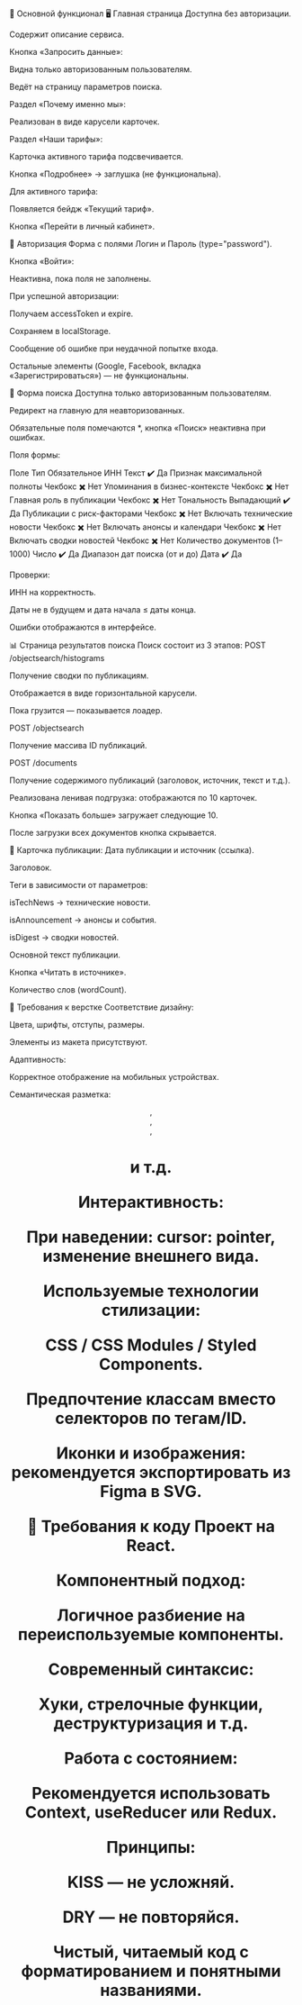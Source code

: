 🔧 Основной функционал
🖥 Главная страница
Доступна без авторизации.

Содержит описание сервиса.

Кнопка «Запросить данные»:

Видна только авторизованным пользователям.

Ведёт на страницу параметров поиска.

Раздел «Почему именно мы»:

Реализован в виде карусели карточек.

Раздел «Наши тарифы»:

Карточка активного тарифа подсвечивается.

Кнопка «Подробнее» → заглушка (не функциональна).

Для активного тарифа:

Появляется бейдж «Текущий тариф».

Кнопка «Перейти в личный кабинет».

🔐 Авторизация
Форма с полями Логин и Пароль (type="password").

Кнопка «Войти»:

Неактивна, пока поля не заполнены.

При успешной авторизации:

Получаем accessToken и expire.

Сохраняем в localStorage.

Сообщение об ошибке при неудачной попытке входа.

Остальные элементы (Google, Facebook, вкладка «Зарегистрироваться») — не функциональны.

🔎 Форма поиска
Доступна только авторизованным пользователям.

Редирект на главную для неавторизованных.

Обязательные поля помечаются *, кнопка «Поиск» неактивна при ошибках.

Поля формы:

Поле	Тип	Обязательное
ИНН	Текст	✔️ Да
Признак максимальной полноты	Чекбокс	✖️ Нет
Упоминания в бизнес-контексте	Чекбокс	✖️ Нет
Главная роль в публикации	Чекбокс	✖️ Нет
Тональность	Выпадающий	✔️ Да
Публикации с риск-факторами	Чекбокс	✖️ Нет
Включать технические новости	Чекбокс	✖️ Нет
Включать анонсы и календари	Чекбокс	✖️ Нет
Включать сводки новостей	Чекбокс	✖️ Нет
Количество документов (1–1000)	Число	✔️ Да
Диапазон дат поиска (от и до)	Дата	✔️ Да

Проверки:

ИНН на корректность.

Даты не в будущем и дата начала ≤ даты конца.

Ошибки отображаются в интерфейсе.

📊 Страница результатов поиска
Поиск состоит из 3 этапов:
POST /objectsearch/histograms

Получение сводки по публикациям.

Отображается в виде горизонтальной карусели.

Пока грузится — показывается лоадер.

POST /objectsearch

Получение массива ID публикаций.

POST /documents

Получение содержимого публикаций (заголовок, источник, текст и т.д.).

Реализована ленивая подгрузка: отображаются по 10 карточек.

Кнопка «Показать больше» загружает следующие 10.

После загрузки всех документов кнопка скрывается.

📰 Карточка публикации:
Дата публикации и источник (ссылка).

Заголовок.

Теги в зависимости от параметров:

isTechNews → технические новости.

isAnnouncement → анонсы и события.

isDigest → сводки новостей.

Основной текст публикации.

Кнопка «Читать в источнике».

Количество слов (wordCount).

🎨 Требования к верстке
Соответствие дизайну:

Цвета, шрифты, отступы, размеры.

Элементы из макета присутствуют.

Адаптивность:

Корректное отображение на мобильных устройствах.

Семантическая разметка:

<header>, <main>, <footer>, <h1> и т.д.

Интерактивность:

При наведении: cursor: pointer, изменение внешнего вида.

Используемые технологии стилизации:

CSS / CSS Modules / Styled Components.

Предпочтение классам вместо селекторов по тегам/ID.

Иконки и изображения: рекомендуется экспортировать из Figma в SVG.

🧠 Требования к коду
Проект на React.

Компонентный подход:

Логичное разбиение на переиспользуемые компоненты.

Современный синтаксис:

Хуки, стрелочные функции, деструктуризация и т.д.

Работа с состоянием:

Рекомендуется использовать Context, useReducer или Redux.

Принципы:

KISS — не усложняй.

DRY — не повторяйся.

Чистый, читаемый код с форматированием и понятными названиями.
